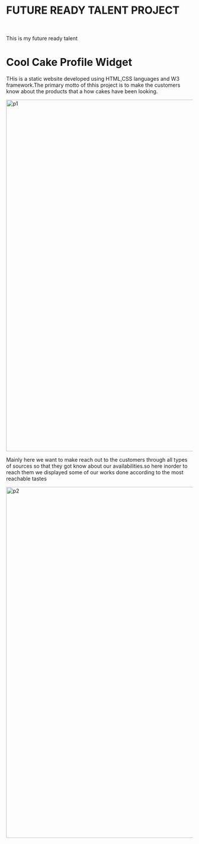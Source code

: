 <h1> FUTURE READY TALENT PROJECT</h1>
<br>
<p> This is my future ready talent</p>
<h1> Cool Cake Profile Widget</h1>
<p>THis is a static website developed using HTML,CSS languages and W3 framework.The primary motto of thhis project is to make the customers know about the products that a
how cakes have been looking.</p>

<img width="948" alt="p1" src="https://user-images.githubusercontent.com/109945255/182654685-9a3a5eb3-81bc-4283-af3a-d81911c91fb0.png">

<p>Mainly here we want to make reach out to the customers through all types of sources so that they got know about our availabilities.so here inorder to reach them we displayed some of our works done according to the most reachable tastes</p>


<img width="946" alt="p2" src="https://user-images.githubusercontent.com/109945255/182655537-d56357f7-1535-4d9c-8b69-4d58f0104a90.png">

